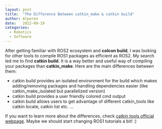 ```yaml
---
layout: post
title:  "The Difference Between catkin_make & catkin build"
author: Alperen
date:   2022-09-19
categories:
  - Robotics
  - Software
---
```


After getting familiar with ROS2 ecosystem and **colcon build**, I was looking for other tools to compile ROS1 packages as efficient as ROS2. My search led me to find **catkin build**. It is a way better and useful way of compiling your packages than **catkin_make**. Here are the main differences between them:
* catkin build provides an isolated environment for the build which makes adding/removing packages and handling dependencies easier (like catkin_make_isolated but parallelized version)
* catkin build provides a user friendly colored cmd output 
* catkin build allows users to get advantage of different catkin_tools like catkin locate, catkin list etc. 
...

If you want to learn more about the differences, check [catkin tools official webpage](https://catkin-tools.readthedocs.io/en/latest/migration.html). Maybe we should start changing ROS1 tutorials a bit! :) 

<center> 
  <script type='text/javascript' src='https://storage.ko-fi.com/cdn/widget/Widget_2.js'></script><script type='text/javascript' style="text-align:center">kofiwidget2.init('Buy Me a Coffee', '#e08428', 'V7V3IDOGW');kofiwidget2.draw();</script> 
</center>
